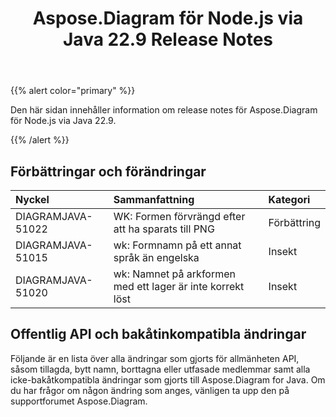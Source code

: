 ﻿---
title: Aspose.Diagram för Node.js via Java 22.9 Release Notes
type: docs
weight: 19
url: /sv/nodejsjava/aspose-diagram-for-node-js-via-java-22-9-release-notes/
---
{{% alert color="primary" %}}

Den här sidan innehåller information om release notes för Aspose.Diagram för Node.js via Java 22.9.

{{% /alert %}}
## **Förbättringar och förändringar**  ##

|**Nyckel**|**Sammanfattning**|**Kategori**|
|:- |:- |:- |
|DIAGRAMJAVA-51022|WK: Formen förvrängd efter att ha sparats till PNG|Förbättring|
|DIAGRAMJAVA-51015|wk: Formnamn på ett annat språk än engelska|Insekt|
|DIAGRAMJAVA-51020|wk: Namnet på arkformen med ett lager är inte korrekt löst|Insekt|

## **Offentlig API och bakåtinkompatibla ändringar**
Följande är en lista över alla ändringar som gjorts för allmänheten API, såsom tillagda, bytt namn, borttagna eller utfasade medlemmar samt alla icke-bakåtkompatibla ändringar som gjorts till Aspose.Diagram for Java. Om du har frågor om någon ändring som anges, vänligen ta upp den på supportforumet Aspose.Diagram.

